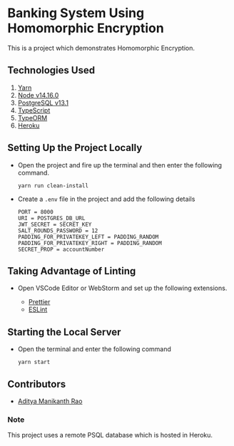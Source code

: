 # Banking System Using Homomorphic Encryption

This is a project which demonstrates Homomorphic Encryption.

## Technologies Used
1. [Yarn](https://yarnpkg.com/)
2. [Node v14.16.0](https://nodejs.org)
3. [PostgreSQL v13.1](https://www.postgresql.org/)
4. [TypeScript](https://www.typescriptlang.org/)
5. [TypeORM](https://typeorm.io/)
6. [Heroku](https://devcenter.heroku.com/)

## Setting Up the Project Locally

- Open the project and fire up the terminal and then enter the following command.
 
    ```
    yarn run clean-install
    ```

- Create a ```.env``` file in the project and add the following details
  ```dotenv
  PORT = 8000
  URI = POSTGRES_DB_URL
  JWT_SECRET = SECRET_KEY
  SALT_ROUNDS_PASSWORD = 12
  PADDING_FOR_PRIVATEKEY_LEFT = PADDING_RANDOM
  PADDING_FOR_PRIVATEKEY_RIGHT = PADDING_RANDOM
  SECRET_PROP = accountNumber
  ```
 
## Taking Advantage of Linting

- Open VSCode Editor or WebStorm and set up the following extensions.
  
  - [Prettier](https://marketplace.visualstudio.com/items?itemName=esbenp.prettier-vscode) 
  - [ESLint](https://marketplace.visualstudio.com/items?itemName=dbaeumer.vscode-eslint)

## Starting the Local Server

- Open the terminal and enter the following command
  
  ```
  yarn start
  ```
## Contributors

- [Aditya Manikanth Rao](https://github.com/AdityaManikanth2810)

### Note 
  This project uses a remote PSQL database which is hosted in Heroku.


